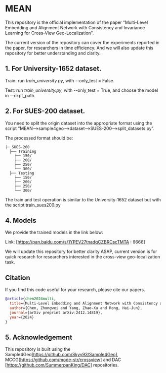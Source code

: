 # MEAN
This repository is the official implementation of the paper "Multi-Level Embedding and Alignment Network with Consistency and Invariance Learning for Cross-View Geo-Localization". 

The current version of the repository can cover the experiments reported in the paper, for researchers in time efficiency. And we will also update this repository for better understanding and clarity.

## 1. For University-1652 dataset.

Train: run *train_university.py*, with --only_test = False.

Test: run *train_university.py*, with --only_test = True, and choose the model in --ckpt_path.


## 2. For SUES-200 dataset.

You need to split the origin dataset into the appropriate format using the script "MEAN-->sample4geo-->dataset-->SUES-200-->split_datasets.py".

The processed format should be:

```
├─ SUES-200
  ├── Training
    ├── 150/
    ├── 200/
    ├── 250/
    └── 300/
  ├── Testing
    ├── 150/
    ├── 200/ 
    ├── 250/	
    └── 300/
```

The train and test operation is similar to the University-1652 dataset but with the script train_sues200.py

## 4. Models
We provide the trained models in the link below:

Link: [https://pan.baidu.com/s/1YPEV27tnadqCZBRCscTMTA : 6666]

We will update this repository for better clarity ASAP, current version is for quick research for researchers interested in the cross-view geo-localization task.

## Citation

 If you find this code useful for your research, please cite our papers.

```bibtex
@article{chen2024multi,
  title={Multi-Level Embedding and Alignment Network with Consistency and Invariance Learning for Cross-View Geo-Localization},
  author={Chen, Zhongwei and Yang, Zhao-Xu and Rong, Hai-Jun},
  journal={arXiv preprint arXiv:2412.14819},
  year={2024}
}
```

## 5. Acknowledgement
This repository is built using the Sample4Geo[https://github.com/Skyy93/Sample4Geo], MCCG[https://github.com/mode-str/crossview] and DAC [https://github.com/SummerpanKing/DAC] repositories.

